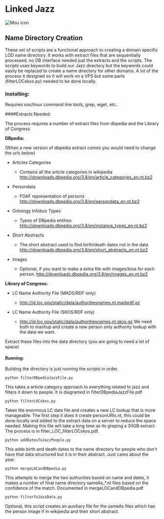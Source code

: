 # Linked Jazz

![Mou icon](http://linkedjazz.org/image/jl_logo_small.png)

## Name Directory Creation

These set of scripts are a functional approach to creating a domain specific LOD name directory. It works with extract files that are sequentially processed, no DB interface needed just the extracts and the scripts. The scripts uses keywords to build our Jazz directory but the keywords could easily be replaced to create a name directory for other domains. A lot of the process it designed so it will work on a VPS but some parts (filterLOCskos.py) needed to be done locally.

### Installing:

Requires osx/linux command line tools, grep, wget, etc..

####Extracts Needed:

The process requires a number of extract files from dbpedia and the Library of Congress

**DBpedia:**

(When a new version of dbpedia extract comes you would need to change the urls below)

* Articles Categories
  * Contains all the article categories in wikipedia
	http://downloads.dbpedia.org/3.8/en/article_categories_en.nt.bz2
	
* Persondata
  * FOAF representation of persons 
   http://downloads.dbpedia.org/3.8/en/persondata_en.nt.bz2
   
* Ontology Infobox Types
  * Types of DBpedia entities
	http://downloads.dbpedia.org/3.8/en/instance_types_en.nt.bz2
	
* Short Abstracts
  * The short abstract used to find birth/death dates not in the data
	http://downloads.dbpedia.org/3.8/en/short_abstracts_en.nt.bz2
	
	
* Images
  * Optional, if you want to make a extra file with images/bios for each person.
	http://downloads.dbpedia.org/3.8/en/images_en.nt.bz2


**Library of Congress:**

* LC Name Authority File (MADS/RDF only)
  * http://id.loc.gov/static/data/authoritiesnames.nt.madsrdf.gz
	
* LC Name Authority File (SKOS/RDF only)
  * http://id.loc.gov/static/data/authoritiesnames.nt.skos.gz
  We need both to mashup and create a new person only authority lookup with the data we want.

	
Extract these files into the data directory (you are going to need a lot of space)


#### Running:
Building the directory is just running the scripts in order.

	python filterDBpediaJazzFile.py 	
	
This takes a article category approach to everything related to jazz and filters it down to people. It is diagramed in filterDBpediaJazzFile.pdf	
	
	python filterLOCskos.py
	
Takes the enormous LC data file and creates a new LC lookup that is more manageable. The first step it does it create personURIs.nt, this could be done locally and added to the extract data on a server to reduce the space needed. Making this file will take a long time as its greping a 30GB extract. The process is in filter_LOC_filterLOCskos.pdf.

	python addDatesToJazzPeople.py

This adds birth and death dates to the name directory for people who don't have that data structured but it is in their abstract. Just cares about the year.


	python mergeLOCandDBpedia.py

This attempts to merge the two authorities based on name and dates, it makes a number of final name directory sameAs_*.nt files based on the confidence of the match. Documented in mergeLOCandDBpedia.pdf
	

	python filterToJazzData.py
	
Optional, this script creates an auxiliary file for the sameAs files which has the person image if in wikipedia and their short abstract.	
	
	
	
	
	
	
	